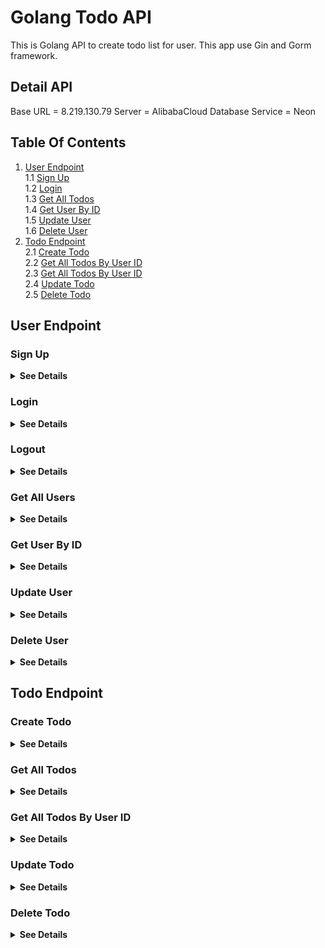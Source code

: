 # Golang Todo API

This is Golang API to create todo list for user. This app use Gin and Gorm framework.

## Detail API

Base URL = 8.219.130.79
Server = AlibabaCloud
Database Service = Neon

## Table Of Contents

1. [User Endpoint](#user-endpoint)  
    1.1 [Sign Up](#sign-up)  
    1.2 [Login](#login)  
    1.3 [Get All Todos](#get-all-users)  
    1.4 [Get User By ID](#get-all-users)  
    1.5 [Update User](#update-user)  
    1.6 [Delete User](#delete-user)  
2. [Todo Endpoint](#todo-endpoint)  
    2.1 [Create Todo](#create-todo)  
    2.2 [Get All Todos By User ID](#get-all-todos)  
    2.3 [Get All Todos By User ID](#get-all-todos-by-user-id)  
    2.4 [Update Todo](#update-todo)  
    2.5 [Delete Todo](#delete-todo)  

## User Endpoint

### **Sign Up**

<details>
<summary>
    <strong>See Details</strong>
</summary>

- **URL:** `/user/register`
- **Method:** `POST`
- **Description:** Create a new user.
- **Request Body:**

    ```json
    {
        "name": "Your name",
        "pass": "Your password"
    }
    ```

</details>

### **Login**

<details>
<summary>
    <strong>See Details</strong>
</summary>

- **URL:** `/login`
- **Method:** `GET`
- **Description:** logged in to api.
- **Request Body:**

    ```json
    {
        "name": "Your name",
        "pass": "Your password"
    }
    ```

</details>

### **Logout**

<details>
<summary>
    <strong>See Details</strong>
</summary>

- **URL:** `/logout`
- **Method:** `GET`
- **Description:** logged out user from api.
- **Request Body:** -

</details>

### **Get All Users**

<details>
<summary>
    <strong>See Details</strong>
</summary>

- **URL:** `/user/all`
- **Method:** `GET`
- **Description:** Get all users data from database.
- **Request Body:** -

</details>

### **Get User By ID**

<details>
<summary>
    <strong>See Details</strong>
</summary>

- **URL:** `/user/:id`
- **Method:** `GET`
- **Description:** Get user data by id.
- **Request Body:** -

</details>

### **Update User**

<details>
<summary>
    <strong>See Details</strong>
</summary>

- **URL:** `/user`
- **Method:** `PUT`
- **Description:** Update the currently logged in user.
- **Request Body:**

    ```json
    {
        "name": "Your name",
        "pass": "Your password"
    }
    ```

</details>

### **Delete User**

<details>
<summary>
    <strong>See Details</strong>
</summary>

- **URL:** `/user`
- **Method:** `DELETE`
- **Description:** Delete currently logged in user.
- **Request Body:** -

</details>

## Todo Endpoint

### **Create Todo**

<details>
<summary>
    <strong>See Details</strong>
</summary>

- **URL:** `/todo`
- **Method:** `POST`
- **Description:** Create a new todo to currently logged user.
- **Request Body:**

    ```json
    {
        "todo": "Your todo",
    }
    ```

</details>

### **Get All Todos**

<details>
<summary>
    <strong>See Details</strong>
</summary>

- **URL:** `/todo/all`
- **Method:** `GET`
- **Description:** Get all todos from database.
- **Request Body:** -

</details>

### **Get All Todos By User ID**

<details>
<summary>
    <strong>See Details</strong>
</summary>

- **URL:** `/todo`
- **Method:** `GET`
- **Description:** Get all todos by by user id.
- **Request Body:** -

</details>

### **Update Todo**

<details>
<summary>
    <strong>See Details</strong>
</summary>

- **URL:** `/todo`
- **Method:** `PUT`
- **Description:** Edit your todo parameter, like check and uncheck.
- **Request Body:**

    ```json
    {
        "todo": "Your todo",
        "isDone": true or false
    }
    ```

</details>

### **Delete Todo**

<details>
<summary>
    <strong>See Details</strong>
</summary>

- **URL:** `/todo`
- **Method:** `DELETE`
- **Description:** Delete currently user's todo using todo ID.
- **Request Body:** -

</details>
